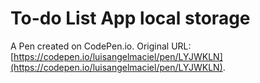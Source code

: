 # To-do List App local storage 

A Pen created on CodePen.io. Original URL: [https://codepen.io/luisangelmaciel/pen/LYJWKLN](https://codepen.io/luisangelmaciel/pen/LYJWKLN).

